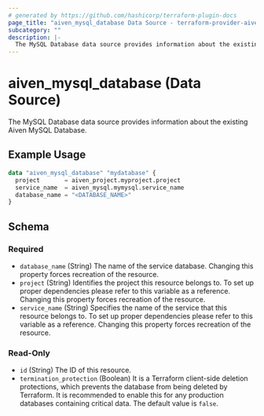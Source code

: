 ```yaml
---
# generated by https://github.com/hashicorp/terraform-plugin-docs
page_title: "aiven_mysql_database Data Source - terraform-provider-aiven"
subcategory: ""
description: |-
  The MySQL Database data source provides information about the existing Aiven MySQL Database.
---
```


# aiven_mysql_database (Data Source)

The MySQL Database data source provides information about the existing Aiven MySQL Database.

## Example Usage

```terraform
data "aiven_mysql_database" "mydatabase" {
  project       = aiven_project.myproject.project
  service_name  = aiven_mysql.mymysql.service_name
  database_name = "<DATABASE_NAME>"
}
```

<!-- schema generated by tfplugindocs -->
## Schema

### Required

- `database_name` (String) The name of the service database. Changing this property forces recreation of the resource.
- `project` (String) Identifies the project this resource belongs to. To set up proper dependencies please refer to this variable as a reference. Changing this property forces recreation of the resource.
- `service_name` (String) Specifies the name of the service that this resource belongs to. To set up proper dependencies please refer to this variable as a reference. Changing this property forces recreation of the resource.

### Read-Only

- `id` (String) The ID of this resource.
- `termination_protection` (Boolean) It is a Terraform client-side deletion protections, which prevents the database from being deleted by Terraform. It is recommended to enable this for any production databases containing critical data. The default value is `false`.
